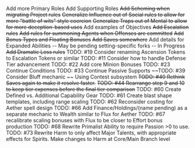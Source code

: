 Add more Primary Roles
Add Supporting Roles
~~Add Scheming when migrating Project rules~~
~~Generalize Influence out of Social rules to allow for more "battle of wits" style coercion~~
~~Generalize Traps out of Mental to allow for more deception-based uses~~
Add examples of Objectives
~~Add Escalation rules~~
~~Add rules for summoning Agents when Offenses are committed~~
~~Add Bonus Types and Floating Bonuses~~
~~Add Saves somewhere~~
Add details for Expanded Abilities -- May be pending setting-specific forks -- In Progress
~~Add Dramatic Loss rules~~
TODO: #19 Consider renaming Ascension Tokens to Escalation Tokens or similar
TODO: #11 Consider how to handle Defense Tier advancement
TODO: #22 Add core Minion Bonuses
TODO: #23 Continue Conditions
TODO: #33 Continue Passive Supports
~~TODO: #39 Consider Bluff mechanic ~~ Using Contest subsystem
~~TODO: #40 Rethink Saves again to make it resolve faster.~~
~~TODO: #44 Rearrange step 9 and 10 to keep tier expenses before the final tier comparison~~
TODO: #60 Create Defined vs. Additional Capability Gear
TODO: #61 Create blast shape templates, including range scaling
TODO: #62 Reconsider costing for Aether spell design
TODO: #66 Add Finance/Holdings/(name pending) as a separate mechanic to Wealth similar to Flux for Aether
TODO: #67 recalibrate scaling bonuses with Flux to be closer to Effort bonus production
TODO: #68 Rewrite Primalist Ability to require Passion >0 to use.
TODO: #73 Rewrite Harm to only affect Major Talents, with appropriate effects for Spirits. Make changes to Harm at Core/Main Branch level